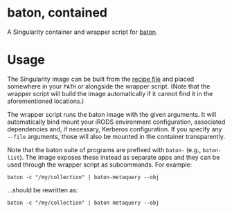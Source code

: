 # baton, contained

A Singularity container and wrapper script for
[baton](wtsi-npg.github.io/baton).

# Usage

The Singularity image can be built from the [recipe file](baton.def) and
placed somewhere in your `PATH` or alongside the wrapper script. (Note
that the wrapper script will build the image automatically if it cannot
find it in the aforementioned locations.)

The wrapper script runs the baton image with the given arguments. It
will automatically bind mount your iRODS environment configuration,
associated dependencies and, if necessary, Kerberos configuration. If
you specify any `--file` arguments, those will also be mounted in the
container transparently.

Note that the baton suite of programs are prefixed with `baton-` (e.g.,
`baton-list`). The image exposes these instead as separate apps and they
can be used through the wrapper script as subcommands. For example:

    baton -c "/my/collection" | baton-metaquery --obj

...should be rewritten as:

    baton -c "/my/collection" | baton metaquery --obj
